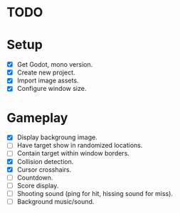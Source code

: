 # TODO

# Setup
- [x] Get Godot, mono version.
- [x] Create new project.
- [x] Import image assets.
- [x] Configure window size.

# Gameplay
- [x] Display backgroung image.
- [ ] Have target show in randomized locations.
- [ ] Contain target within window borders.
- [x] Collision detection.
- [x] Cursor crosshairs.
- [ ] Countdown.
- [ ] Score display.
- [ ] Shooting sound (ping for hit, hissing sound for miss).
- [ ] Background music/sound.
